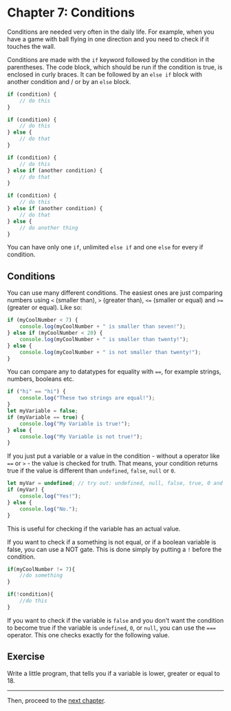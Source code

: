 # Chapter 7: Conditions
Conditions are needed very often in the daily life. For example, when you have a game with ball flying in one direction and you need to check if it touches the wall.

Conditions are made with the `if` keyword followed by the condition in the parentheses. The code block, which should be run if the condition is true, is enclosed in curly braces. It can be followed by an `else if` block with another condition and / or by an `else` block.
```typescript
if (condition) {
    // do this
}
```
```typescript
if (condition) {
    // do this
} else {
    // do that
}
```
```typescript
if (condition) {
    // do this
} else if (another condition) {
    // do that
}
```
```typescript
if (condition) {
    // do this
} else if (another condition) {
    // do that
} else {
    // do another thing
}
```
You can have only one `if`, unlimited `else if` and one `else` for every if condition.

## Conditions
You can use many different conditions. The easiest ones are just comparing numbers using `<` (smaller than), `>` (greater than), `<=` (smaller or equal) and `>=` (greater or equal). Like so:
```typescript
if (myCoolNumber < 7) {
    console.log(myCoolNumber + " is smaller than seven!");
} else if (myCoolNumber < 20) {
    console.log(myCoolNumber + " is smaller than twenty!");
} else {
    console.log(myCoolNumber + " is not smaller than twenty!");
}
```

You can compare any to datatypes for equality with `==`, for example strings, numbers, booleans etc.
```typescript
if ("hi" == "hi") {
    console.log("These two strings are equal!");
}
let myVariable = false;
if (myVariable == true) {
    console.log("My Variable is true!");
} else {
    console.log("My Variable is not true!");
}
```

If you just put a variable or a value in the condition - without a operator like `==` or `>` - the value is checked for truth. That means, your condition returns true if the value is different than `undefined`, `false`, `null` or `0`.
```typescript
let myVar = undefined; // try out: undefined, null, false, true, 0 and 1
if (myVar) {
    console.log("Yes!");
} else {
    console.log("No.");
}
```
This is useful for checking if the variable has an actual value.

If you want to check if a something is not equal, or if a boolean variable is false, you can use a NOT gate. This is done simply by putting a `!` before the condition.
```typescript
if(myCoolNumber != 7){
    //do something
}
```
```typescript
if(!condition){
    //do this
}
```
If you want to check if the variable is `false` and you don't want the condition to become true if the variable is `undefined`, `0`, or `null`, you can use the `===` operator. This one checks exactly for the following value.

## Exercise
Write a little program, that tells you if a variable is lower, greater or equal to 18.


---
Then, proceed to the [next chapter](./08_Arrays.md).